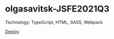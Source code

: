 # olgasavitsk-JSFE2021Q3
Technology:
TypeScript, HTML, SASS, Webpack

[Deploy](https://olgasavitsk-artquiz-1a1b60.netlify.app)
